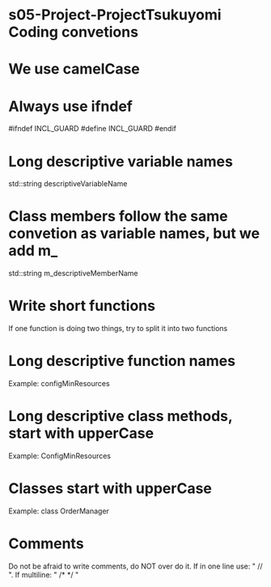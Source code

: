 # s05-Project-ProjectTsukuyomi Coding convetions

# We use camelCase

# Always use ifndef

#ifndef INCL_GUARD
#define INCL_GUARD
#endif

# Long descriptive variable names

std::string descriptiveVariableName

# Class members follow the same convetion as variable names, but we add m_

std::string m_descriptiveMemberName

# Write short functions

If one function is doing two things, try to split it into two functions

# Long descriptive function names

Example: configMinResources

# Long descriptive class methods, start with upperCase

Example: ConfigMinResources

# Classes start with upperCase

Example: class OrderManager

# Comments

Do not be afraid to write comments, do NOT over do it.
If in one line use: " // ". If multiline: " /* */ "
